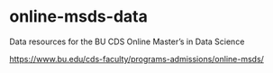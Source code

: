# online-msds-data
Data resources for the BU CDS Online Master’s in Data Science

https://www.bu.edu/cds-faculty/programs-admissions/online-msds/
